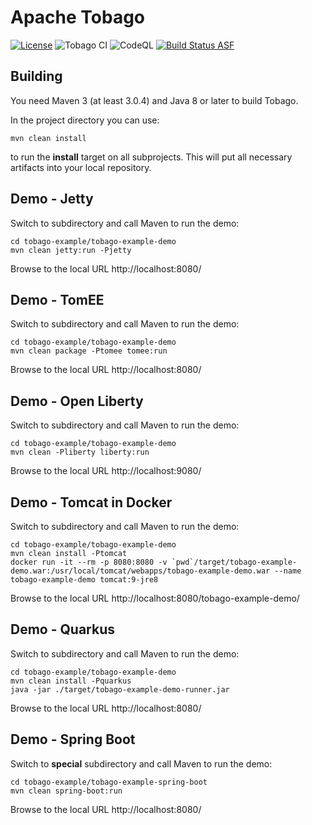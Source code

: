 # Apache Tobago

[![License](https://img.shields.io/badge/License-Apache%202.0-blue.svg)](https://opensource.org/licenses/Apache-2.0)
![Tobago CI](https://github.com/apache/myfaces-tobago/workflows/Tobago%20CI/badge.svg)
![CodeQL](https://github.com/apache/myfaces-tobago/workflows/CodeQL/badge.svg)
[![Build Status ASF](https://ci-builds.apache.org/buildStatus/icon?subject=ASF-Build&job=MyFaces%2FTobago+pipeline%2Ftobago-5.x)](https://ci-builds.apache.org/job/MyFaces/job/Tobago%20pipeline/job/tobago-5.x/)

## Building

You need Maven 3 (at least 3.0.4) and Java 8 or later to build Tobago.

In the project directory you can use:

```
mvn clean install

```

to run the **install** target on all subprojects. This will
put all necessary artifacts into your local repository.

## Demo - Jetty

Switch to subdirectory and call Maven to run the demo:

```
cd tobago-example/tobago-example-demo
mvn clean jetty:run -Pjetty
```

Browse to the local URL http://localhost:8080/

## Demo - TomEE

Switch to subdirectory and call Maven to run the demo:

```
cd tobago-example/tobago-example-demo
mvn clean package -Ptomee tomee:run
```

Browse to the local URL http://localhost:8080/

## Demo - Open Liberty

Switch to subdirectory and call Maven to run the demo:

```
cd tobago-example/tobago-example-demo
mvn clean -Pliberty liberty:run
```

Browse to the local URL http://localhost:9080/

## Demo - Tomcat in Docker

Switch to subdirectory and call Maven to run the demo:

```
cd tobago-example/tobago-example-demo
mvn clean install -Ptomcat
docker run -it --rm -p 8080:8080 -v `pwd`/target/tobago-example-demo.war:/usr/local/tomcat/webapps/tobago-example-demo.war --name tobago-example-demo tomcat:9-jre8
```

Browse to the local URL http://localhost:8080/tobago-example-demo/

## Demo - Quarkus

Switch to subdirectory and call Maven to run the demo:

```
cd tobago-example/tobago-example-demo
mvn clean install -Pquarkus
java -jar ./target/tobago-example-demo-runner.jar
```

Browse to the local URL http://localhost:8080/

## Demo - Spring Boot

Switch to **special** subdirectory and call Maven to run the demo:

```
cd tobago-example/tobago-example-spring-boot
mvn clean spring-boot:run
```

Browse to the local URL http://localhost:8080/

